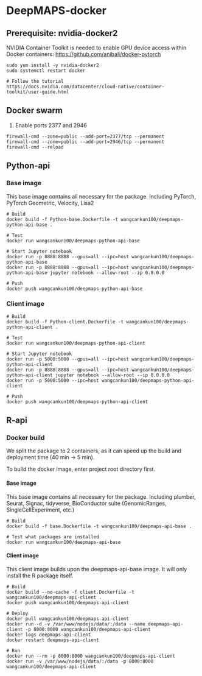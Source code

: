 # DeepMAPS-docker

## Prerequisite: nvidia-docker2

NVIDIA Container Toolkit is needed to enable GPU device access within Docker containers:
https://github.com/anibali/docker-pytorch

```{bash}
sudo yum install -y nvidia-docker2
sudo systemctl restart docker

# Follow the tutorial
https://docs.nvidia.com/datacenter/cloud-native/container-toolkit/user-guide.html

```

## Docker swarm

1. Enable ports 2377 and 2946

```{bash}
firewall-cmd --zone=public --add-port=2377/tcp --permanent
firewall-cmd --zone=public --add-port=2946/tcp --permanent
firewall-cmd --reload
```
## Python-api

### Base image

This base image contains all necessary for the package. Including PyTorch, PyTorch Geometric, Velocity, Lisa2


```{bash, eval=FALSE}
# Build
docker build -f Python-base.Dockerfile -t wangcankun100/deepmaps-python-api-base .

# Test
docker run wangcankun100/deepmaps-python-api-base

# Start Jupyter notebook
docker run -p 8888:8888 --gpus=all --ipc=host wangcankun100/deepmaps-python-api-base
docker run -p 8888:8888 --gpus=all --ipc=host wangcankun100/deepmaps-python-api-base jupyter notebook --allow-root --ip 0.0.0.0

# Push
docker push wangcankun100/deepmaps-python-api-base
```

### Client image

```{bash, eval=FALSE}
# Build
docker build -f Python-client.Dockerfile -t wangcankun100/deepmaps-python-api-client .

# Test
docker run wangcankun100/deepmaps-python-api-client

# Start Jupyter notebook
docker run -p 5000:5000 --gpus=all --ipc=host wangcankun100/deepmaps-python-api-client
docker run -p 8888:8888 --gpus=all --ipc=host wangcankun100/deepmaps-python-api-client jupyter notebook --allow-root --ip 0.0.0.0
docker run -p 5000:5000 --ipc=host wangcankun100/deepmaps-python-api-client

# Push
docker push wangcankun100/deepmaps-python-api-client
```

## R-api
### Docker build

We split the package to 2 containers, as it can speed up the build and deployment time (40 min ->  5 min).

To build the docker image, enter project root directory first.

#### Base image

This base image contains all necessary for the package. Including plumber, Seurat, Signac, tidyverse, BioConductor suite (GenomicRanges, SingleCellExperiment, etc.)

```{bash, eval=FALSE}
# Build
docker build -f base.Dockerfile -t wangcankun100/deepmaps-api-base .

# Test what packages are installed
docker run wangcankun100/deepmaps-api-base
```

#### Client image

This client image builds upon the deepmaps-api-base image. It will only install the R package itself.

```{bash, eval=FALSE}
# Build
docker build --no-cache -f client.Dockerfile -t wangcankun100/deepmaps-api-client .
docker push wangcankun100/deepmaps-api-client

# Deploy
docker pull wangcankun100/deepmaps-api-client
docker run -d -v /var/www/nodejs/data/:/data --name deepmaps-api-client -p 8000:8000 wangcankun100/deepmaps-api-client
docker logs deepmaps-api-client
docker restart deepmaps-api-client

# Run
docker run --rm -p 8000:8000 wangcankun100/deepmaps-api-client
docker run -v /var/www/nodejs/data/:/data -p 8000:8000 wangcankun100/deepmaps-api-client

```
